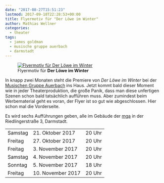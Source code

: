 ```yaml
---
date: "2017-08-27T15:51:23"
lastmod: 2017-09-18T22:28:53+00:00
title: Flyermotiv für "Der Löwe im Winter"
author: Mathias Wellner
categories:
  - theater
tags: 
  - james goldman
  - musische gruppe auerbach
  - darmstadt
---
```

<figure>
  <a href="https://www.flickr.com/photos/mwellner/36032093743" title="Flyermotiv für Der Löwe im Winter">  
    <img srcset="https://farm5.staticflickr.com/4346/36032093743_50733b1118.jpg 353w, https://farm5.staticflickr.com/4346/36032093743_dc0e81ef8b_h.jpg 1128w" src="https://farm5.staticflickr.com/4346/36032093743_dc0e81ef8b_h.jpg" alt="Flyermotiv für Der Löwe im Winter">
  </a>
  <figcaption>Flyermotiv für <strong>Der Löwe im Winter</strong></figcaption>
</figure>

<!--more-->

In knapp zwei Monaten steht die Premiere von *Der Löwe im Winter* bei der [Musischen Gruppe Auerbach](https://mga-darmstadt.de) ins Haus. Jetzt kommt bald dieser Moment wie in jeder Theaterproduktion, die große Panik, dass man diese unfertigen Szenen schon bald tatsächlich aufführen muss. Aber zumindest beim Werbematerial geht es voran, der Flyer ist so gut wie abgeschlossen. Hier schon mal die Vorderseite. 

Es wird sechs Aufführungen geben, alle im Gebäude der [mga](https://mga-darmstadt.de) in der Riedlingerstraße 3, Darmstadt.

<table class="table table-striped table-hover">
  <tbody>
    <tr>
      <td>Samstag</td>
      <td>21. Oktober 2017</td>
      <td>20 Uhr</td>
    </tr>
    <tr>
      <td>Freitag</td>
      <td>27. Oktober 2017</td>
      <td>20 Uhr</td>
    </tr>
    <tr>
      <td>Freitag</td>
      <td>3. November 2017</td>
      <td>20 Uhr</td>
    </tr>
    <tr>
      <td>Samstag</td>
      <td>4. November 2017</td>
      <td>20 Uhr</td>
    </tr>
    <tr>
      <td>Sonntag</td>
      <td>5. November 2017</td>
      <td>18 Uhr</td>
    </tr>
    <tr>
      <td>Freitag</td>
      <td>10. November 2017</td>
      <td>20 Uhr</td>
    </tr>
  </tbody>
</table>